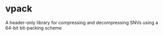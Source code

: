 # vpack
A header-only library for compressing and decompressing SNVs using a 64-bit bit-packing scheme
